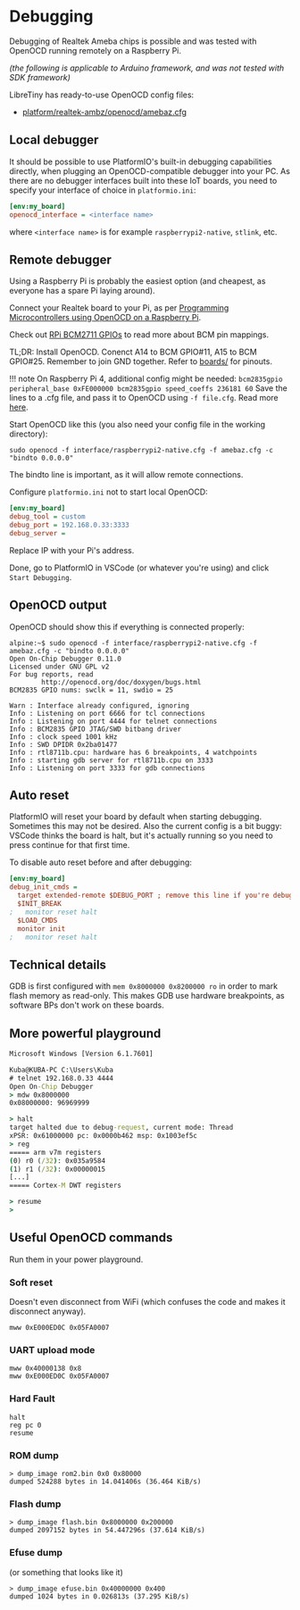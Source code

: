 # Debugging

Debugging of Realtek Ameba chips is possible and was tested with OpenOCD running remotely on a Raspberry Pi.

*(the following is applicable to Arduino framework, and was not tested with SDK framework)*

LibreTiny has ready-to-use OpenOCD config files:

- [platform/realtek-ambz/openocd/amebaz.cfg](../../../cores/realtek-ambz/misc/amebaz.cfg)

## Local debugger

It should be possible to use PlatformIO's built-in debugging capabilities directly, when plugging an OpenOCD-compatible debugger into your PC. As there are no debugger interfaces built into these IoT boards, you need to specify your interface of choice in `platformio.ini`:
```ini
[env:my_board]
openocd_interface = <interface name>
```
where `<interface name>` is for example `raspberrypi2-native`, `stlink`, etc.

## Remote debugger

Using a Raspberry Pi is probably the easiest option (and cheapest, as everyone has a spare Pi laying around).

Connect your Realtek board to your Pi, as per [Programming Microcontrollers using OpenOCD on a Raspberry Pi](https://learn.adafruit.com/programming-microcontrollers-using-openocd-on-raspberry-pi).

Check out [RPi BCM2711 GPIOs](https://elinux.org/RPi_BCM2711_GPIOs) to read more about BCM pin mappings.

TL;DR: Install OpenOCD. Conenct A14 to BCM GPIO#11, A15 to BCM GPIO#25. Remember to join GND together. Refer to [boards/](../../../boards/) for pinouts.

!!! note
	On Raspberry Pi 4, additional config might be needed:
	```
	bcm2835gpio peripheral_base 0xFE000000
	bcm2835gpio speed_coeffs 236181 60
	```
	Save the lines to a .cfg file, and pass it to OpenOCD using `-f file.cfg`.
	Read more [here](https://forums.raspberrypi.com/viewtopic.php?p=1541631&sid=915e8d039f24301b85c060318a44b7f0#p1541631).

Start OpenOCD like this (you also need your config file in the working directory):
```console
sudo openocd -f interface/raspberrypi2-native.cfg -f amebaz.cfg -c "bindto 0.0.0.0"
```
The bindto line is important, as it will allow remote connections.

Configure `platformio.ini` not to start local OpenOCD:
```ini
[env:my_board]
debug_tool = custom
debug_port = 192.168.0.33:3333
debug_server =
```
Replace IP with your Pi's address.

Done, go to PlatformIO in VSCode (or whatever you're using) and click `Start Debugging`.

## OpenOCD output

OpenOCD should show this if everything is connected properly:
```
alpine:~$ sudo openocd -f interface/raspberrypi2-native.cfg -f amebaz.cfg -c "bindto 0.0.0.0"
Open On-Chip Debugger 0.11.0
Licensed under GNU GPL v2
For bug reports, read
        http://openocd.org/doc/doxygen/bugs.html
BCM2835 GPIO nums: swclk = 11, swdio = 25

Warn : Interface already configured, ignoring
Info : Listening on port 6666 for tcl connections
Info : Listening on port 4444 for telnet connections
Info : BCM2835 GPIO JTAG/SWD bitbang driver
Info : clock speed 1001 kHz
Info : SWD DPIDR 0x2ba01477
Info : rtl8711b.cpu: hardware has 6 breakpoints, 4 watchpoints
Info : starting gdb server for rtl8711b.cpu on 3333
Info : Listening on port 3333 for gdb connections
```

## Auto reset

PlatformIO will reset your board by default when starting debugging. Sometimes this may not be desired. Also the current config is a bit buggy: VSCode thinks the board is halt, but it's actually running so you need to press continue for that first time.

To disable auto reset before and after debugging:
```ini
[env:my_board]
debug_init_cmds =
  target extended-remote $DEBUG_PORT ; remove this line if you're debugging locally
  $INIT_BREAK
;   monitor reset halt
  $LOAD_CMDS
  monitor init
;   monitor reset halt
```

## Technical details

GDB is first configured with `mem 0x8000000 0x8200000 ro` in order to mark flash memory as read-only. This makes GDB use hardware breakpoints, as software BPs don't work on these boards.

## More powerful playground

```cmd
Microsoft Windows [Version 6.1.7601]

Kuba@KUBA-PC C:\Users\Kuba
# telnet 192.168.0.33 4444
Open On-Chip Debugger
> mdw 0x8000000
0x08000000: 96969999

> halt
target halted due to debug-request, current mode: Thread
xPSR: 0x61000000 pc: 0x0000b462 msp: 0x1003ef5c
> reg
===== arm v7m registers
(0) r0 (/32): 0x035a9584
(1) r1 (/32): 0x00000015
[...]
===== Cortex-M DWT registers

> resume
>
```

## Useful OpenOCD commands

Run them in your power playground.

### Soft reset
Doesn't even disconnect from WiFi (which confuses the code and makes it disconnect anyway).
```
mww 0xE000ED0C 0x05FA0007
```

### UART upload mode
```
mww 0x40000138 0x8
mww 0xE000ED0C 0x05FA0007
```

### Hard Fault
```
halt
reg pc 0
resume
```

### ROM dump
```
> dump_image rom2.bin 0x0 0x80000
dumped 524288 bytes in 14.041406s (36.464 KiB/s)
```

### Flash dump
```
> dump_image flash.bin 0x8000000 0x200000
dumped 2097152 bytes in 54.447296s (37.614 KiB/s)
```

### Efuse dump
(or something that looks like it)
```
> dump_image efuse.bin 0x40000000 0x400
dumped 1024 bytes in 0.026813s (37.295 KiB/s)
```

